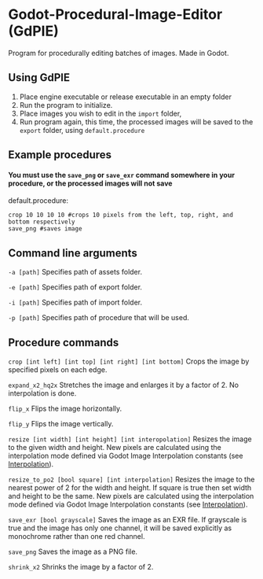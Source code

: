 # Godot-Procedural-Image-Editor (GdPIE)
Program for procedurally editing batches of images. Made in Godot.

## Using GdPIE
1. Place engine executable or release executable in an empty folder
2. Run the program to initialize.
3. Place images you wish to edit in the `import` folder,
4. Run program again, this time, the processed images will be saved to the `export` folder, using `default.procedure`



## Example procedures
#### You must use the `save_png` or `save_exr` command somewhere in your procedure, or the processed images will not save

default.procedure:
```
crop 10 10 10 10 #crops 10 pixels from the left, top, right, and bottom respectively
save_png #saves image
```





## Command line arguments
`-a [path]` Specifies path of assets folder.

`-e [path]` Specifies path of export folder.

`-i [path]` Specifies path of import folder.

`-p [path]` Specifies path of procedure that will be used.

## Procedure commands
`crop [int left] [int top] [int right] [int bottom]` Crops the image by specified pixels on each edge.

`expand_x2_hq2x` Stretches the image and enlarges it by a factor of 2. No interpolation is done.

`flip_x` Flips the image horizontally.

`flip_y` Flips the image vertically.

`resize [int width] [int height] [int interopolation]` Resizes the image to the given width and height. New pixels are calculated using the interpolation mode defined via Godot Image Interpolation constants (see [Interpolation](https://docs.godotengine.org/en/stable/classes/class_image.html#enum-image-interpolation)).

`resize_to_po2 [bool square] [int interpolation]` Resizes the image to the nearest power of 2 for the width and height. If square is true then set width and height to be the same. New pixels are calculated using the interpolation mode defined via Godot Image Interpolation constants (see [Interpolation](https://docs.godotengine.org/en/stable/classes/class_image.html#enum-image-interpolation)).

`save_exr [bool grayscale]` Saves the image as an EXR file. If grayscale is true and the image has only one channel, it will be saved explicitly as monochrome rather than one red channel.

`save_png` Saves the image as a PNG file.

`shrink_x2` Shrinks the image by a factor of 2.

